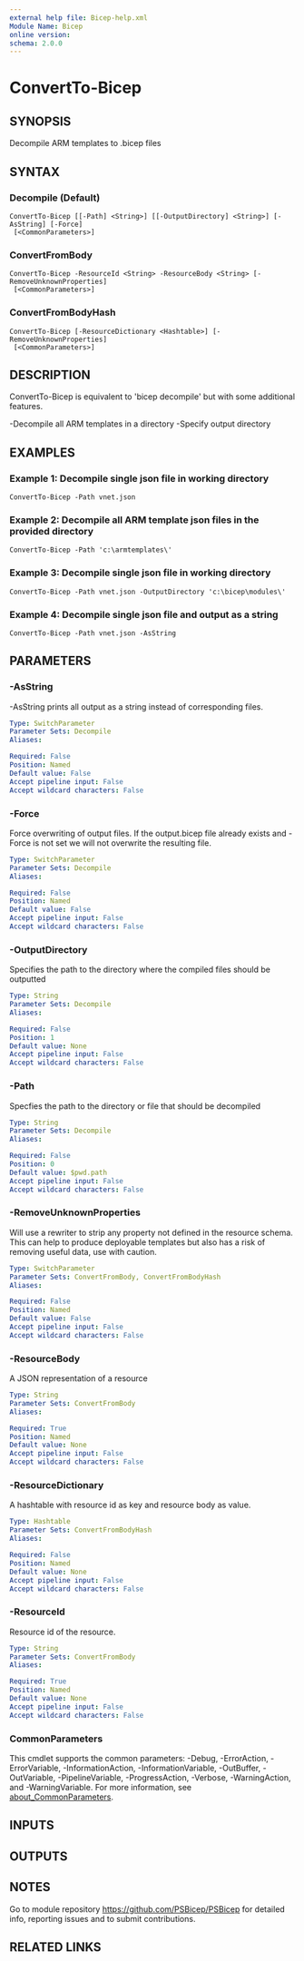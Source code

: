 ```yaml
---
external help file: Bicep-help.xml
Module Name: Bicep
online version:
schema: 2.0.0
---
```


# ConvertTo-Bicep

## SYNOPSIS
Decompile ARM templates to .bicep files

## SYNTAX

### Decompile (Default)
```
ConvertTo-Bicep [[-Path] <String>] [[-OutputDirectory] <String>] [-AsString] [-Force]
 [<CommonParameters>]
```

### ConvertFromBody
```
ConvertTo-Bicep -ResourceId <String> -ResourceBody <String> [-RemoveUnknownProperties]
 [<CommonParameters>]
```

### ConvertFromBodyHash
```
ConvertTo-Bicep [-ResourceDictionary <Hashtable>] [-RemoveUnknownProperties]
 [<CommonParameters>]
```

## DESCRIPTION
ConvertTo-Bicep is equivalent to 'bicep decompile' but with some additional features.

-Decompile all ARM templates in a directory -Specify output directory

## EXAMPLES

### Example 1: Decompile single json file in working directory
```
ConvertTo-Bicep -Path vnet.json
```

### Example 2: Decompile all ARM template json files in the provided directory
```
ConvertTo-Bicep -Path 'c:\armtemplates\'
```

### Example 3: Decompile single json file in working directory
```
ConvertTo-Bicep -Path vnet.json -OutputDirectory 'c:\bicep\modules\'
```

### Example 4: Decompile single json file and output as a string
```
ConvertTo-Bicep -Path vnet.json -AsString
```

## PARAMETERS

### -AsString
-AsString prints all output as a string instead of corresponding files.

```yaml
Type: SwitchParameter
Parameter Sets: Decompile
Aliases:

Required: False
Position: Named
Default value: False
Accept pipeline input: False
Accept wildcard characters: False
```

### -Force
Force overwriting of output files.
If the output.bicep file already exists and -Force is not set we will not overwrite the resulting file.

```yaml
Type: SwitchParameter
Parameter Sets: Decompile
Aliases:

Required: False
Position: Named
Default value: False
Accept pipeline input: False
Accept wildcard characters: False
```

### -OutputDirectory
Specifies the path to the directory where the compiled files should be outputted

```yaml
Type: String
Parameter Sets: Decompile
Aliases:

Required: False
Position: 1
Default value: None
Accept pipeline input: False
Accept wildcard characters: False
```

### -Path
Specfies the path to the directory or file that should be decompiled

```yaml
Type: String
Parameter Sets: Decompile
Aliases:

Required: False
Position: 0
Default value: $pwd.path
Accept pipeline input: False
Accept wildcard characters: False
```

### -RemoveUnknownProperties
Will use a rewriter to strip any property not defined in the resource schema. This can help to produce deployable templates but also has a risk of removing useful data, use with caution.

```yaml
Type: SwitchParameter
Parameter Sets: ConvertFromBody, ConvertFromBodyHash
Aliases:

Required: False
Position: Named
Default value: False
Accept pipeline input: False
Accept wildcard characters: False
```

### -ResourceBody
A JSON representation of a resource

```yaml
Type: String
Parameter Sets: ConvertFromBody
Aliases:

Required: True
Position: Named
Default value: None
Accept pipeline input: False
Accept wildcard characters: False
```

### -ResourceDictionary
A hashtable with resource id as key and resource body as value.

```yaml
Type: Hashtable
Parameter Sets: ConvertFromBodyHash
Aliases:

Required: False
Position: Named
Default value: None
Accept pipeline input: False
Accept wildcard characters: False
```

### -ResourceId
Resource id of the resource.

```yaml
Type: String
Parameter Sets: ConvertFromBody
Aliases:

Required: True
Position: Named
Default value: None
Accept pipeline input: False
Accept wildcard characters: False
```

### CommonParameters
This cmdlet supports the common parameters: -Debug, -ErrorAction, -ErrorVariable, -InformationAction, -InformationVariable, -OutBuffer, -OutVariable, -PipelineVariable, -ProgressAction, -Verbose, -WarningAction, and -WarningVariable. For more information, see [about_CommonParameters](http://go.microsoft.com/fwlink/?LinkID=113216).

## INPUTS

## OUTPUTS

## NOTES
Go to module repository https://github.com/PSBicep/PSBicep for detailed info, reporting issues and to submit contributions.

## RELATED LINKS
